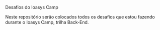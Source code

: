 Desafios do Ioasys Camp

Neste repositório serão colocados todos os desafios que estou fazendo durante o Ioasys Camp, trilha Back-End.
